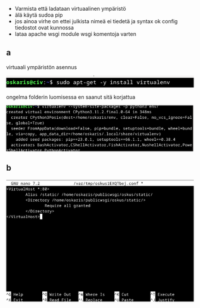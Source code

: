 - Varmista että ladataan virtuaalinen ympäristö
- älä käytä sudoa pip
- jos ainoa virhe on ettei julkista nimeä ei tiedetä ja syntax ok config tiedostot ovat kunnossa
- lataa apache wsgi module wsgi komentoja varten

## a
virtuaali ympäristön asennus

![Alt text](https://github.com/OskariSalovaara/linuxpalvelin/blob/main/images/h6a.png?raw=true)

ongelma folderin luomisessa en saanut sitä korjattua

![Alt text](https://github.com/OskariSalovaara/linuxpalvelin/blob/main/images/h6aa.png?raw=true)

## b

![Alt text](https://github.com/OskariSalovaara/linuxpalvelin/blob/main/images/h6b.png?raw=true)
